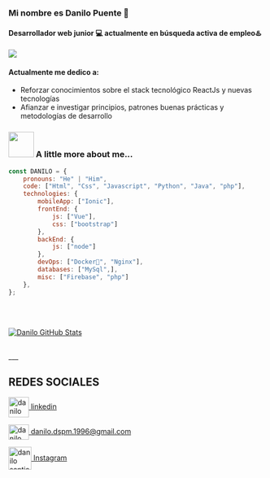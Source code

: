 ### Mi nombre es Danilo Puente 👋
#### Desarrollador web junior 💻 actualmente en **búsqueda activa** de empleo♨️
<a href="https://github.com/masaeldev">
  <img src="https://img.shields.io/github/followers/masaeldev">
</a>


#### Actualmente me dedico a:

- Reforzar conocimientos sobre el stack tecnológico ReactJs y nuevas tecnologías
- Afianzar e investigar principios, patrones buenas prácticas y metodologías de desarrollo
### <img src="https://media.giphy.com/media/VgCDAzcKvsR6OM0uWg/giphy.gif" width="50"> A little more about me...  

```javascript
const DANILO = {
    pronouns: "He" | "Him",
    code: ["Html", "Css", "Javascript", "Python", "Java", "php"],
    technologies: {
        mobileApp: ["Ionic"],
        frontEnd: {
            js: ["Vue"],
            css: ["bootstrap"]
        },
        backEnd: {
            js: ["node"]
        },
        devOps: ["Docker🐳", "Nginx"],
        databases: ["MySql",],
        misc: ["Firebase", "php"]
    },
};
```

<br/><br/>

[![Danilo GitHub Stats](https://github-readme-stats.vercel.app/api?username=masaeldev&show_icons=true)](https://github.com/masaeldev)

<br/>
___

## REDES SOCIALES
<a href="https://www.linkedin.com/in/danilo-santiago-puente/" target="_blank"><img align="center" src="https://github.com/danilok23/danilok23/assets/69220330/cebc2239-634b-4349-b833-9fdb8724d033" alt="danilo puente" height="40" width="40" /> 
 linkedin</a>

<a href="mailto:danilo.dspm.1996@gmail.com" target="blank"><img align="center" src="https://github.com/danilok23/danilok23/assets/69220330/37fb2867-c8e4-4343-8ccd-0022d27d39e3" alt="danilo santiago puente martinez" height="30" width="40" />  danilo.dspm.1996@gmail.com</a>

<a href="https://www.instagram.com/camidp96/" target="_blank"><img align="center" src="https://img.icons8.com/fluency/48/instagram-new.png" alt="danilo santiago puente martinez" height="45" width="45" />  Instagram</a>

<!--
**danilok23/danilok23** is a ✨ _special_ ✨ repository because its `README.md` (this file) appears on your GitHub profile.

Here are some ideas to get you started:

- 🔭 I’m currently working on ...
- 🌱 I’m currently learning ...
- 👯 I’m looking to collaborate on ...
- 🤔 I’m looking for help with ...
- 💬 Ask me about ...
- 📫 How to reach me: ...
- 😄 Pronouns: ...
- ⚡ Fun fact: ...
-->
